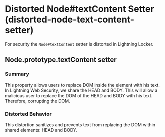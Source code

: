 # Distorted Node#textContent Setter (distorted-node-text-content-setter)

For security the `Node#textContent` setter is distorted in Lightning Locker.

<!-- START generated embed: @locker/distortion/src/Node/docs/textContent-setter.md -->
## Node.prototype.textContent setter

### Summary

This property allows users to replace DOM inside the element with his text. In Lightning Web Security, we share the HEAD and BODY. This will allow a malicious user to replace the DOM of the HEAD and BODY with his text. Therefore, corrupting the DOM.

### Distorted Behavior

This distortion sanitizes and prevents text from replacing the DOM within shared elements: HEAD and BODY.
<!-- END generated embed, please keep comment -->
